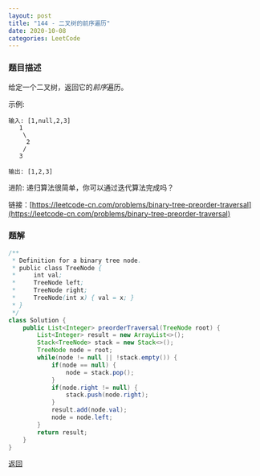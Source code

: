 ```yaml
---
layout: post
title: "144 - 二叉树的前序遍历"
date: 2020-10-08
categories: LeetCode
---
```


### **题目描述** 
给定一个二叉树，返回它的*前序*遍历。

示例:
```
输入: [1,null,2,3]
   1
    \
     2
    /
   3

输出: [1,2,3]
```
进阶: 递归算法很简单，你可以通过迭代算法完成吗？


链接：[https://leetcode-cn.com/problems/binary-tree-preorder-traversal](https://leetcode-cn.com/problems/binary-tree-preorder-traversal)


### **题解**
``` java
/**
 * Definition for a binary tree node.
 * public class TreeNode {
 *     int val;
 *     TreeNode left;
 *     TreeNode right;
 *     TreeNode(int x) { val = x; }
 * }
 */
class Solution {
    public List<Integer> preorderTraversal(TreeNode root) {
        List<Integer> result = new ArrayList<>();
        Stack<TreeNode> stack = new Stack<>();
        TreeNode node = root;
        while(node != null || !stack.empty()) {
            if(node == null) {
                node = stack.pop();
            }
            if(node.right != null) {
                stack.push(node.right);
            }
            result.add(node.val);
            node = node.left;
        }
        return result;
    }
}
```


[返回](https://maxwell-blog.cn/leetcode/2020/10/08/leetcode.html)